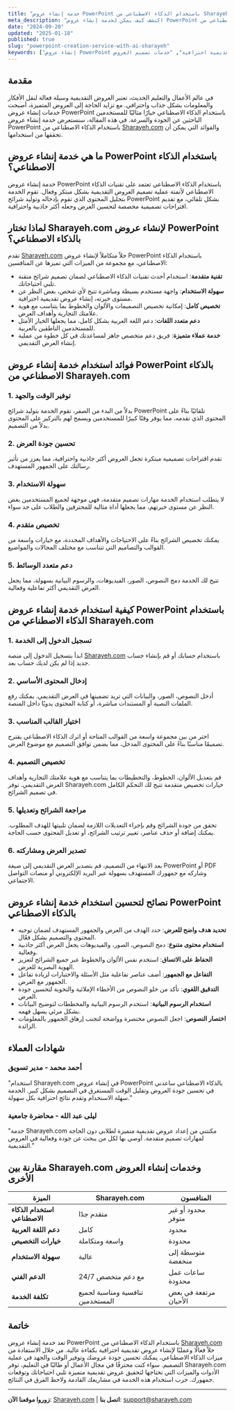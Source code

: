 ```yaml
---
title: "خدمة إنشاء عروض PowerPoint باستخدام الذكاء الاصطناعي من Sharayeh.com - تصميم احترافي بالعربية"
meta_description: "اكتشف كيف يمكن لخدمة إنشاء عروض PowerPoint باستخدام الذكاء الاصطناعي من Sharayeh.com تعزيز عروضك التقديمية بجودة احترافية وسهولة استخدام فائقة."
date: "2024-09-20"
updated: "2025-01-18"
published: true
slug: "powerpoint-creation-service-with-ai-sharayeh"
keywords: ["إنشاء عروض PowerPoint بالذكاء الاصطناعي", "تصميم عروض تقديمية احترافية", "خدمات تصميم العروض", "Sharayeh.com", "عروض تقديمية بالذكاء الاصطناعي"]
---
```

    
## مقدمة

في عالم الأعمال والتعليم الحديث، تعتبر العروض التقديمية وسيلة فعالة لنقل الأفكار والمعلومات بشكل جذاب واحترافي. مع تزايد الحاجة إلى العروض المتميزة، أصبحت خدمات إنشاء عروض PowerPoint باستخدام الذكاء الاصطناعي خيارًا مثاليًا للمستخدمين الباحثين عن الجودة والسرعة. في هذه المقالة، سنستعرض خدمة إنشاء عروض PowerPoint باستخدام الذكاء الاصطناعي من [Sharayeh.com](https://sharayeh.com) والفوائد التي يمكن أن تحققها من استخدامها.

## ما هي خدمة إنشاء عروض PowerPoint باستخدام الذكاء الاصطناعي؟

خدمة إنشاء عروض PowerPoint باستخدام الذكاء الاصطناعي تعتمد على تقنيات الذكاء الاصطناعي لأتمتة عملية تصميم العروض التقديمية بشكل مبتكر وفعال. تقوم الخدمة بتحليل المحتوى الذي تقوم بإدخاله وتوليد شرائح PowerPoint بشكل تلقائي، مع تقديم اقتراحات تصميمية مخصصة لتحسين العرض وجعله أكثر جاذبية واحترافية.

## لماذا تختار Sharayeh.com لإنشاء عروض PowerPoint بالذكاء الاصطناعي؟

تقدم [Sharayeh.com](https://sharayeh.com) حلاً متكاملاً لإنشاء عروض PowerPoint باستخدام الذكاء الاصطناعي، مع مجموعة من الميزات التي تميزها عن المنافسين:

- **تقنية متقدمة**: استخدام أحدث تقنيات الذكاء الاصطناعي لضمان تصميم شرائح متقنة تلبي احتياجاتك.
- **سهولة الاستخدام**: واجهة مستخدم بسيطة ومباشرة تتيح لأي شخص، بغض النظر عن مستوى خبرته، إنشاء عروض تقديمية احترافية.
- **تخصيص كامل**: إمكانية تخصيص التصميمات والألوان والخطوط بما يتناسب مع هوية علامتك التجارية وأهداف العرض.
- **دعم متعدد اللغات**: دعم اللغة العربية بشكل كامل، مما يجعلها الخيار الأمثل للمستخدمين الناطقين بالعربية.
- **خدمة عملاء متميزة**: فريق دعم متخصص جاهز لمساعدتك في كل خطوة من عملية إنشاء العرض التقديمي.

## فوائد استخدام خدمة إنشاء عروض PowerPoint بالذكاء الاصطناعي من Sharayeh.com

### 1. **توفير الوقت والجهد**

بدلاً من البدء من الصفر، تقوم الخدمة بتوليد شرائح PowerPoint تلقائيًا بناءً على المحتوى الذي تقدمه، مما يوفر وقتًا كبيرًا للمستخدمين ويسمح لهم بالتركيز على المحتوى بدلاً من التصميم.

### 2. **تحسين جودة العرض**

تقدم اقتراحات تصميمية مبتكرة تجعل العروض أكثر جاذبية واحترافية، مما يعزز من تأثير رسالتك على الجمهور المستهدف.

### 3. **سهولة الاستخدام**

لا يتطلب استخدام الخدمة مهارات تصميم متقدمة، فهي موجهة لجميع المستخدمين بغض النظر عن مستوى خبرتهم، مما يجعلها أداة مثالية للمحترفين والطلاب على حد سواء.

### 4. **تخصيص متقدم**

يمكنك تخصيص الشرائح بناءً على الاحتياجات والأهداف المحددة، مع خيارات واسعة من القوالب والتصاميم التي تتناسب مع مختلف المجالات والمواضيع.

### 5. **دعم متعدد الوسائط**

تتيح لك الخدمة دمج النصوص، الصور، الفيديوهات، والرسوم البيانية بسهولة، مما يجعل العرض التقديمي أكثر تفاعلية وفعالية.

## كيفية استخدام خدمة إنشاء عروض PowerPoint باستخدام الذكاء الاصطناعي من Sharayeh.com

### 1. **تسجيل الدخول إلى الخدمة**

ابدأ بتسجيل الدخول إلى منصة [Sharayeh.com](https://sharayeh.com) باستخدام حسابك أو قم بإنشاء حساب جديد إذا لم يكن لديك حساب بعد.

### 2. **إدخال المحتوى الأساسي**

أدخل النصوص، الصور، والبيانات التي تريد تضمينها في العرض التقديمي. يمكنك رفع الملفات النصية أو المستندات مباشرة، أو كتابة المحتوى يدويًا داخل المنصة.

### 3. **اختيار القالب المناسب**

اختر من بين مجموعة واسعة من القوالب المتاحة أو اترك الذكاء الاصطناعي يقترح تصميمًا مناسبًا بناءً على المحتوى المدخل، مما يضمن توافق التصميم مع موضوع العرض.

### 4. **تخصيص التصميم**

قم بتعديل الألوان، الخطوط، والتخطيطات بما يتناسب مع هوية علامتك التجارية وأهداف العرض التقديمي. توفر Sharayeh.com خيارات تخصيص متقدمة تتيح لك التحكم الكامل في تصميم الشرائح.

### 5. **مراجعة الشرائح وتعديلها**

تحقق من جودة الشرائح وقم بإجراء التعديلات اللازمة لضمان تلبيتها للهدف المطلوب. يمكنك إضافة أو حذف عناصر، تغيير ترتيب الشرائح، أو تعديل المحتوى حسب الحاجة.

### 6. **تصدير العرض ومشاركته**

بعد الانتهاء من التصميم، قم بتصدير العرض التقديمي إلى صيغة PowerPoint أو PDF وشاركه مع جمهورك المستهدف بسهولة عبر البريد الإلكتروني أو منصات التواصل الاجتماعي.

## نصائح لتحسين استخدام خدمة إنشاء عروض PowerPoint بالذكاء الاصطناعي

- **تحديد هدف واضح للعرض**: حدد الهدف من العرض والجمهور المستهدف لضمان توجيه المحتوى والتصميم بشكل فعّال.
- **استخدام محتوى متنوع**: دمج النصوص، الصور، والفيديوهات يجعل العرض أكثر جاذبية وفعالية.
- **الحفاظ على الاتساق**: استخدم نفس الألوان والخطوط عبر جميع الشرائح لتعزيز الهوية البصرية للعرض.
- **التفاعل مع الجمهور**: أضف عناصر تفاعلية مثل الأسئلة والاختبارات لزيادة تفاعل الجمهور مع العرض.
- **التدقيق اللغوي**: تأكد من خلو النصوص من الأخطاء الإملائية والنحوية لتحسين جودة العرض.
- **استخدام الرسوم البيانية**: استخدم الرسوم البيانية والمخططات لتوضيح البيانات بشكل مرئي يسهل فهمه.
- **اختصار النصوص**: اجعل النصوص مختصرة وواضحة لتجنب إرهاق الجمهور بالمعلومات الزائدة.

## شهادات العملاء

### أحمد محمد - مدير تسويق
"استخدام Sharayeh.com في إنشاء عروض PowerPoint بالذكاء الاصطناعي ساعدني في تحسين جودة العروض وتقليل الوقت المستغرق في التصميم بشكل كبير. الخدمة سهلة الاستخدام وتقدم نتائج احترافية بكل سهولة."

### ليلى عبد الله - محاضرة جامعية
"خدمة Sharayeh.com مكنتني من إعداد عروض تقديمية متميزة لطلابي دون الحاجة لمهارات تصميم متقدمة. أوصي بها لكل من يبحث عن جودة وفعالية في العروض التقديمية."

## مقارنة بين Sharayeh.com وخدمات إنشاء العروض الأخرى

| الميزة                     | Sharayeh.com                      | المنافسون                        |
|----------------------------|-----------------------------------|----------------------------------|
| **استخدام الذكاء الاصطناعي** | متقدم جدًا                          | محدود أو غير متوفر                |
| **دعم اللغة العربية**      | كامل                              | محدود                            |
| **خيارات التخصيص**        | واسعة ومتكاملة                     | محدودة                            |
| **سهولة الاستخدام**       | عالية                             | متوسطة إلى منخفضة                 |
| **الدعم الفني**            | 24/7 مع دعم متخصص                   | ساعات عمل محدودة                  |
| **تكلفة الخدمة**           | تنافسية ومناسبة لجميع المستخدمين  | مرتفعة في بعض الأحيان            |

## خاتمة

تعد خدمة إنشاء عروض PowerPoint باستخدام الذكاء الاصطناعي من [Sharayeh.com](https://sharayeh.com) حلاً فعالًا وعمليًا لإنشاء عروض تقديمية احترافية بكفاءة عالية. من خلال الاستفادة من ميزات الذكاء الاصطناعي، يمكنك تحسين جودة عروضك وتوفير الوقت والجهد في عملية التصميم. سواء كنت محترفًا في مجال الأعمال أو طالبًا في التعليم، توفر Sharayeh.com الأدوات والميزات التي تحتاجها لتحقيق عروض تقديمية متميزة تلبي احتياجاتك وتوقعات جمهورك. جرب استخدام هذه الخدمة في مشاريعك القادمة ولاحظ الفرق في النتائج.

---

**زوروا موقعنا الآن**: [Sharayeh.com](https://sharayeh.com) | **اتصل بنا**: [support@sharayeh.com](mailto:support@sharayeh.com)
